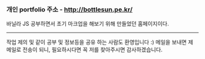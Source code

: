 ### 개인 portfolio 주소 - http://bottlesun.pe.kr/

바닐라 JS 공부하면서 초기 마크업을 해보기 위해 만들었던 홈페이지이다.


-------------------------------------------------------------------------------

작업 제의 및 같이 공부 및 정보등을 공유 하는 사람도 환영입니다 :)
메일을 보내면 제 메일로 전송이 되니, 필요하시다면 꼭 저를 찾아주시면 감사하겠습니다.
